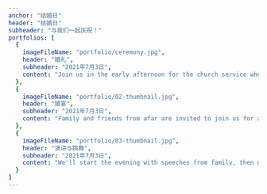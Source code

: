 ```yaml
---
anchor: "结婚日"
header: "结婚日"
subheader: "与我们一起庆祝！"
portfolios: [
  {
    imageFileName: "portfolio/ceremony.jpg",
    header: "婚礼",
    subheader: "2021年7月3日",
    content: "Join us in the early afternoon for the church service where we will be officially married!"
  },
  {
    imageFileName: "portfolio/02-thumbnail.jpg",
    header: "婚宴",
    subheader: "2021年7月3日",
    content: "Family and friends from afar are invited to join us for an early dinner, menu coming soon!"
  },
  {
    imageFileName: "portfolio/03-thumbnail.jpg",
    header: "演讲与跳舞",
    subheader: "2021年7月3日",
    content: "We'll start the evening with speeches from family, then get your kilts on for the ceilidh!"
  }
]
---
```

